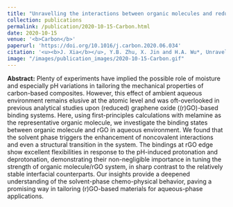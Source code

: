 ```yaml
---
title: "Unravelling the interactions between organic molecules and reduced graphene oxide in an aqueous environment"
collection: publications
permalink: /publication/2020-10-15-Carbon.html
date: 2020-10-15
venue: '<b>Carbon</b>'
paperurl: 'https://doi.org/10.1016/j.carbon.2020.06.034'
citation: '<u><b>J. Xia</b></u>, Y.B. Zhu, X. Jin and H.A. Wu*, Unravelling the interactions between organic molecules and reduced graphene oxide in an aqueous environment. <i>Carbon</i>, 2020, 167: 345–350.'
image: "/images/publication_images/2020-10-15-Carbon.gif"
---
```


**Abstract:** Plenty of experiments have implied the possible role of moisture and especially pH variations in tailoring the mechanical properties of carbon-based composites. However, this effect of ambient aqueous environment remains elusive at the atomic level and was oft-overlooked in previous analytical studies upon (reduced) graphene oxide ((r)GO)-based binding systems. Here, using first-principles calculations with melamine as the representative organic molecule, we investigate the binding states between organic molecule and rGO in aqueous environment. We found that the solvent phase triggers the enhancement of noncovalent interactions and even a structural transition in the system. The bindings at rGO edge show excellent flexibilities in response to the pH-induced protonation and deprotonation, demonstrating their non-negligible importance in tuning the strength of organic molecule/rGO system, in sharp contrast to the relatively stable interfacial counterparts. Our insights provide a deepened understanding of the solvent-phase chemo-physical behavior, paving a promising way in tailoring (r)GO-based materials for aqueous-phase applications.
